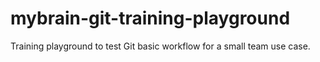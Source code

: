 # mybrain-git-training-playground
Training playground to test Git basic workflow for a small team use case.
